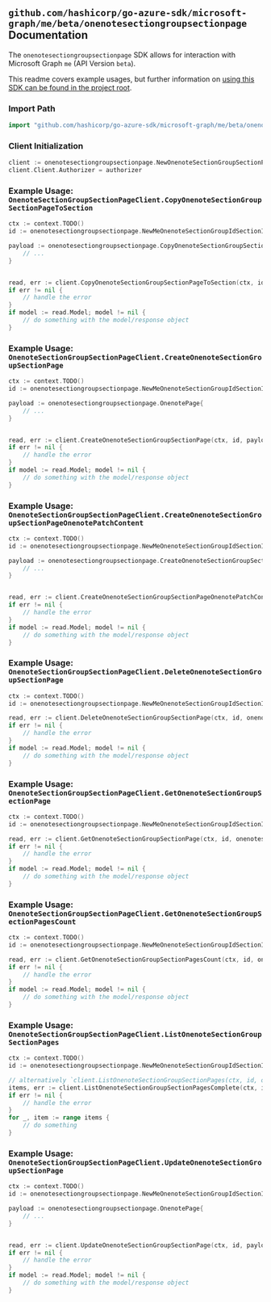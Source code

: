 
## `github.com/hashicorp/go-azure-sdk/microsoft-graph/me/beta/onenotesectiongroupsectionpage` Documentation

The `onenotesectiongroupsectionpage` SDK allows for interaction with Microsoft Graph `me` (API Version `beta`).

This readme covers example usages, but further information on [using this SDK can be found in the project root](https://github.com/hashicorp/go-azure-sdk/tree/main/docs).

### Import Path

```go
import "github.com/hashicorp/go-azure-sdk/microsoft-graph/me/beta/onenotesectiongroupsectionpage"
```


### Client Initialization

```go
client := onenotesectiongroupsectionpage.NewOnenoteSectionGroupSectionPageClientWithBaseURI("https://graph.microsoft.com")
client.Client.Authorizer = authorizer
```


### Example Usage: `OnenoteSectionGroupSectionPageClient.CopyOnenoteSectionGroupSectionPageToSection`

```go
ctx := context.TODO()
id := onenotesectiongroupsectionpage.NewMeOnenoteSectionGroupIdSectionIdPageID("sectionGroupId", "onenoteSectionId", "onenotePageId")

payload := onenotesectiongroupsectionpage.CopyOnenoteSectionGroupSectionPageToSectionRequest{
	// ...
}


read, err := client.CopyOnenoteSectionGroupSectionPageToSection(ctx, id, payload, onenotesectiongroupsectionpage.DefaultCopyOnenoteSectionGroupSectionPageToSectionOperationOptions())
if err != nil {
	// handle the error
}
if model := read.Model; model != nil {
	// do something with the model/response object
}
```


### Example Usage: `OnenoteSectionGroupSectionPageClient.CreateOnenoteSectionGroupSectionPage`

```go
ctx := context.TODO()
id := onenotesectiongroupsectionpage.NewMeOnenoteSectionGroupIdSectionID("sectionGroupId", "onenoteSectionId")

payload := onenotesectiongroupsectionpage.OnenotePage{
	// ...
}


read, err := client.CreateOnenoteSectionGroupSectionPage(ctx, id, payload, onenotesectiongroupsectionpage.DefaultCreateOnenoteSectionGroupSectionPageOperationOptions())
if err != nil {
	// handle the error
}
if model := read.Model; model != nil {
	// do something with the model/response object
}
```


### Example Usage: `OnenoteSectionGroupSectionPageClient.CreateOnenoteSectionGroupSectionPageOnenotePatchContent`

```go
ctx := context.TODO()
id := onenotesectiongroupsectionpage.NewMeOnenoteSectionGroupIdSectionIdPageID("sectionGroupId", "onenoteSectionId", "onenotePageId")

payload := onenotesectiongroupsectionpage.CreateOnenoteSectionGroupSectionPageOnenotePatchContentRequest{
	// ...
}


read, err := client.CreateOnenoteSectionGroupSectionPageOnenotePatchContent(ctx, id, payload, onenotesectiongroupsectionpage.DefaultCreateOnenoteSectionGroupSectionPageOnenotePatchContentOperationOptions())
if err != nil {
	// handle the error
}
if model := read.Model; model != nil {
	// do something with the model/response object
}
```


### Example Usage: `OnenoteSectionGroupSectionPageClient.DeleteOnenoteSectionGroupSectionPage`

```go
ctx := context.TODO()
id := onenotesectiongroupsectionpage.NewMeOnenoteSectionGroupIdSectionIdPageID("sectionGroupId", "onenoteSectionId", "onenotePageId")

read, err := client.DeleteOnenoteSectionGroupSectionPage(ctx, id, onenotesectiongroupsectionpage.DefaultDeleteOnenoteSectionGroupSectionPageOperationOptions())
if err != nil {
	// handle the error
}
if model := read.Model; model != nil {
	// do something with the model/response object
}
```


### Example Usage: `OnenoteSectionGroupSectionPageClient.GetOnenoteSectionGroupSectionPage`

```go
ctx := context.TODO()
id := onenotesectiongroupsectionpage.NewMeOnenoteSectionGroupIdSectionIdPageID("sectionGroupId", "onenoteSectionId", "onenotePageId")

read, err := client.GetOnenoteSectionGroupSectionPage(ctx, id, onenotesectiongroupsectionpage.DefaultGetOnenoteSectionGroupSectionPageOperationOptions())
if err != nil {
	// handle the error
}
if model := read.Model; model != nil {
	// do something with the model/response object
}
```


### Example Usage: `OnenoteSectionGroupSectionPageClient.GetOnenoteSectionGroupSectionPagesCount`

```go
ctx := context.TODO()
id := onenotesectiongroupsectionpage.NewMeOnenoteSectionGroupIdSectionID("sectionGroupId", "onenoteSectionId")

read, err := client.GetOnenoteSectionGroupSectionPagesCount(ctx, id, onenotesectiongroupsectionpage.DefaultGetOnenoteSectionGroupSectionPagesCountOperationOptions())
if err != nil {
	// handle the error
}
if model := read.Model; model != nil {
	// do something with the model/response object
}
```


### Example Usage: `OnenoteSectionGroupSectionPageClient.ListOnenoteSectionGroupSectionPages`

```go
ctx := context.TODO()
id := onenotesectiongroupsectionpage.NewMeOnenoteSectionGroupIdSectionID("sectionGroupId", "onenoteSectionId")

// alternatively `client.ListOnenoteSectionGroupSectionPages(ctx, id, onenotesectiongroupsectionpage.DefaultListOnenoteSectionGroupSectionPagesOperationOptions())` can be used to do batched pagination
items, err := client.ListOnenoteSectionGroupSectionPagesComplete(ctx, id, onenotesectiongroupsectionpage.DefaultListOnenoteSectionGroupSectionPagesOperationOptions())
if err != nil {
	// handle the error
}
for _, item := range items {
	// do something
}
```


### Example Usage: `OnenoteSectionGroupSectionPageClient.UpdateOnenoteSectionGroupSectionPage`

```go
ctx := context.TODO()
id := onenotesectiongroupsectionpage.NewMeOnenoteSectionGroupIdSectionIdPageID("sectionGroupId", "onenoteSectionId", "onenotePageId")

payload := onenotesectiongroupsectionpage.OnenotePage{
	// ...
}


read, err := client.UpdateOnenoteSectionGroupSectionPage(ctx, id, payload, onenotesectiongroupsectionpage.DefaultUpdateOnenoteSectionGroupSectionPageOperationOptions())
if err != nil {
	// handle the error
}
if model := read.Model; model != nil {
	// do something with the model/response object
}
```
